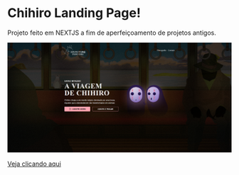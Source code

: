 # Chihiro Landing Page!

Projeto feito em NEXTJS a fim de aperfeiçoamento de projetos antigos.
 
<img src="./overview.png">

<a href="https:/chihiro.rafael-rizzo.com/" target="_blank">Veja clicando aqui</a>
